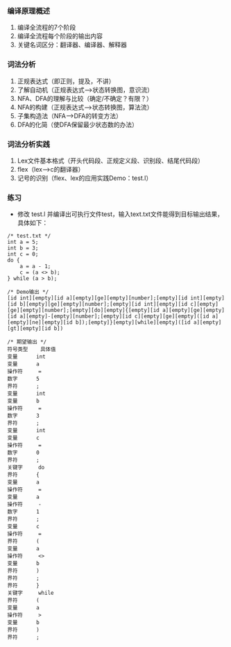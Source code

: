 ### 编译原理概述
1. 编译全流程的7个阶段
2. 编译全流程每个阶段的输出内容
3. 关键名词区分：翻译器、编译器、解释器

### 词法分析
1. 正规表达式（即正则，提及，不讲）
2. 了解自动机（正规表达式-->状态转换图，意识流）
3. NFA、DFA的理解与比较（确定/不确定？有限？）
4. NFA的构建（正规表达式-->状态转换图，算法流）
5. 子集构造法（NFA-->DFA的转变方法）
6. DFA的化简（使DFA保留最少状态数的办法）

### 词法分析实践
1. Lex文件基本格式（开头代码段、正规定义段、识别段、结尾代码段）
2. flex（lex-->c的翻译器）
3. 记号的识别（flex、lex的应用实践Demo：test.l）

### 练习
* 修改 test.l 并编译出可执行文件test，输入text.txt文件能得到目标输出结果，具体如下：

```
/* test.txt */
int a = 5;
int b = 3;
int c = 0;
do {
    a = a - 1;
    c = (a <> b);
} while (a > b);
```

```
/* Demo输出 */
[id int][empty][id a][empty][ge][empty][number];[empty][id int][empty][id b][empty][ge][empty][number];[empty][id int][empty][id c][empty][ge][empty][number];[empty][do][empty]{[empty][id a][empty][ge][empty][id a][empty]-[empty][number];[empty][id c][empty][ge][empty]([id a][empty][ne][empty][id b]);[empty]}[empty][while][empty]([id a][empty][gt][empty][id b])
```

```
/* 期望输出 */
符号类型	具体值
变量		int	
变量		a	
操作符		=	
数字		5	
界符		;	
变量		int	
变量		b	
操作符		=	
数字		3	
界符		;	
变量		int	
变量		c	
操作符		=	
数字		0	
界符		;	
关键字		do	
界符		{	
变量		a	
操作符		=	
变量		a	
操作符		-	
数字		1	
界符		;	
变量		c	
操作符		=	
界符		(	
变量		a	
操作符		<>	
变量		b	
界符		)	
界符		;	
界符		}	
关键字		while	
界符		(	
变量		a	
操作符		>	
变量		b	
界符		)	
界符		;
```
